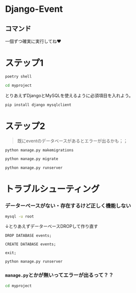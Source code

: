 
# Django-Event


## コマンド

一個ずつ確実に実行してね❤

# ステップ1
```bash
poetry shell
```

```bash
cd myproject
```
とりあえずDjangoとMySQLを使えるように必須項目を入れよう。
```bash
pip install django mysqlclient
```

# ステップ2
> 既にeventのデータベースがあるとエラーが出るかも；；
```bash
python manage.py makemigrations
```

```bash
python manage.py migrate
```

```bash
python manage.py runserver
```

# トラブルシューティング
### データーベースがない・存在するけど正しく機能しない
```bash
mysql -u root
```
↓とりあえずデーターベースDROPして作り直す
```mysql
DROP DATABASE events;
```

```mysql
CREATE DATABASE events;
```

```mysql
exit;
```

```bash
python manage.py runserver
```

### `manage.py`とかが無いってエラーが出るって？？
```bash
cd myproject
```